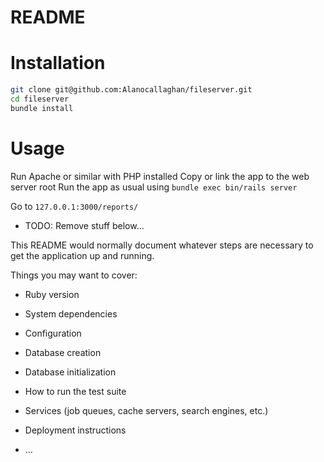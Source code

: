 # README


Installation
============
```bash
git clone git@github.com:Alanocallaghan/fileserver.git
cd fileserver
bundle install
```

Usage
=====
Run Apache or similar with PHP installed
Copy or link the app to the web server root
Run the app as usual using `bundle exec bin/rails server`

Go to `127.0.0.1:3000/reports/`


- TODO: Remove stuff below...


This README would normally document whatever steps are necessary to get the
application up and running.

Things you may want to cover:

* Ruby version

* System dependencies

* Configuration

* Database creation

* Database initialization

* How to run the test suite

* Services (job queues, cache servers, search engines, etc.)

* Deployment instructions

* ...
